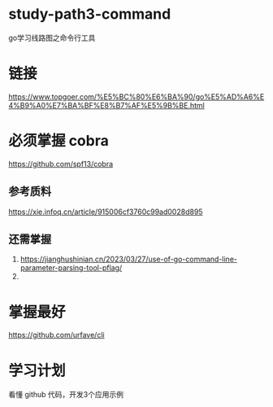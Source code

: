 # study-path3-command
go学习线路图之命令行工具

# 链接
https://www.topgoer.com/%E5%BC%80%E6%BA%90/go%E5%AD%A6%E4%B9%A0%E7%BA%BF%E8%B7%AF%E5%9B%BE.html

# 必须掌握 cobra
https://github.com/spf13/cobra

## 参考质料
https://xie.infoq.cn/article/915006cf3760c99ad0028d895

## 还需掌握
1. https://jianghushinian.cn/2023/03/27/use-of-go-command-line-parameter-parsing-tool-pflag/
2. 

# 掌握最好
https://github.com/urfave/cli

# 学习计划
看懂 github 代码，开发3个应用示例
